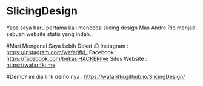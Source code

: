 # SlicingDesign
Yaps saya baru pertama kali mencoba slicing design Mas Andre Rio menjadi sebuah website statis yang indah..

#Mari Mengenal Saya Lebih Dekat :D
Instagram     : https://instagram.com/wafarifki_
Facebook      : https://facebook.com/bekasiHACKERlive
Situs Website : https://wafarifki.me


#Demo?
ini dia link demo nya : https://wafarifki.github.io/SlicingDesign/
